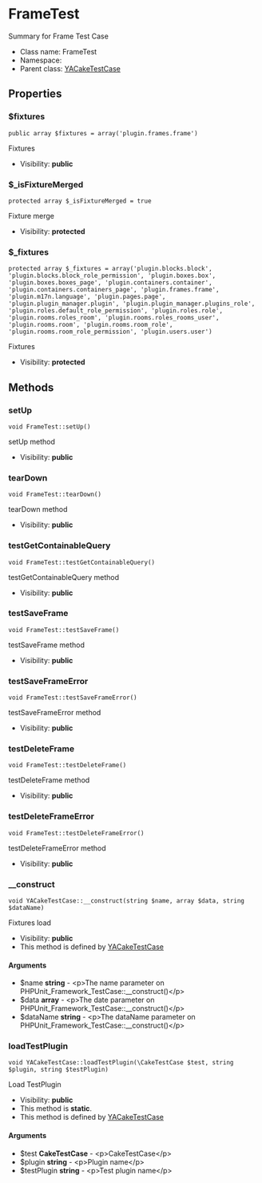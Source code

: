 FrameTest
===============

Summary for Frame Test Case




* Class name: FrameTest
* Namespace: 
* Parent class: [YACakeTestCase](YACakeTestCase.md)





Properties
----------


### $fixtures

    public array $fixtures = array('plugin.frames.frame')

Fixtures



* Visibility: **public**


### $_isFixtureMerged

    protected array $_isFixtureMerged = true

Fixture merge



* Visibility: **protected**


### $_fixtures

    protected array $_fixtures = array('plugin.blocks.block', 'plugin.blocks.block_role_permission', 'plugin.boxes.box', 'plugin.boxes.boxes_page', 'plugin.containers.container', 'plugin.containers.containers_page', 'plugin.frames.frame', 'plugin.m17n.language', 'plugin.pages.page', 'plugin.plugin_manager.plugin', 'plugin.plugin_manager.plugins_role', 'plugin.roles.default_role_permission', 'plugin.roles.role', 'plugin.rooms.roles_room', 'plugin.rooms.roles_rooms_user', 'plugin.rooms.room', 'plugin.rooms.room_role', 'plugin.rooms.room_role_permission', 'plugin.users.user')

Fixtures



* Visibility: **protected**


Methods
-------


### setUp

    void FrameTest::setUp()

setUp method



* Visibility: **public**




### tearDown

    void FrameTest::tearDown()

tearDown method



* Visibility: **public**




### testGetContainableQuery

    void FrameTest::testGetContainableQuery()

testGetContainableQuery method



* Visibility: **public**




### testSaveFrame

    void FrameTest::testSaveFrame()

testSaveFrame method



* Visibility: **public**




### testSaveFrameError

    void FrameTest::testSaveFrameError()

testSaveFrameError method



* Visibility: **public**




### testDeleteFrame

    void FrameTest::testDeleteFrame()

testDeleteFrame method



* Visibility: **public**




### testDeleteFrameError

    void FrameTest::testDeleteFrameError()

testDeleteFrameError method



* Visibility: **public**




### __construct

    void YACakeTestCase::__construct(string $name, array $data, string $dataName)

Fixtures load



* Visibility: **public**
* This method is defined by [YACakeTestCase](YACakeTestCase.md)


#### Arguments
* $name **string** - &lt;p&gt;The name parameter on PHPUnit_Framework_TestCase::__construct()&lt;/p&gt;
* $data **array** - &lt;p&gt;The date parameter on PHPUnit_Framework_TestCase::__construct()&lt;/p&gt;
* $dataName **string** - &lt;p&gt;The dataName parameter on PHPUnit_Framework_TestCase::__construct()&lt;/p&gt;



### loadTestPlugin

    void YACakeTestCase::loadTestPlugin(\CakeTestCase $test, string $plugin, string $testPlugin)

Load TestPlugin



* Visibility: **public**
* This method is **static**.
* This method is defined by [YACakeTestCase](YACakeTestCase.md)


#### Arguments
* $test **CakeTestCase** - &lt;p&gt;CakeTestCase&lt;/p&gt;
* $plugin **string** - &lt;p&gt;Plugin name&lt;/p&gt;
* $testPlugin **string** - &lt;p&gt;Test plugin name&lt;/p&gt;


